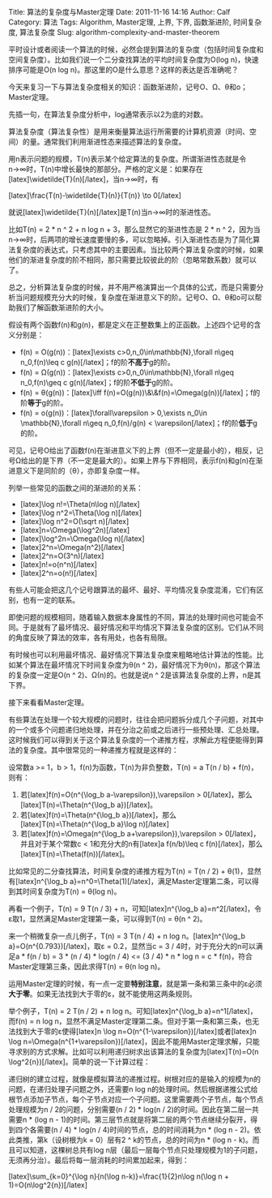 Title: 算法的复杂度与Master定理
Date: 2011-11-16 14:16
Author: Calf
Category: 算法
Tags: Algorithm, Master定理, 上界, 下界, 函数渐进阶, 时间复杂度, 算法复杂度
Slug: algorithm-complexity-and-master-theorem

平时设计或者阅读一个算法的时候，必然会提到算法的复杂度（包括时间复杂度和空间复杂度）。比如我们说一个二分查找算法的平均时间复杂度为O(log
n)，快速排序可能是O(n log
n)。那这里的O是什么意思？这样的表达是否准确呢？

今天来复习一下与算法复杂度相关的知识：函数渐进阶，记号O、Ω、θ和o；Master定理。<!--more-->

先插一句，在算法复杂度分析中，log通常表示以2为底的对数。

算法复杂度（算法复杂性）是用来衡量算法运行所需要的计算机资源（时间、空间）的量。通常我们利用渐进性态来描述算法的复杂度。

用n表示问题的规模，T(n)表示某个给定算法的复杂度。所谓渐进性态就是令n→∞时，T(n)中增长最快的那部分。严格的定义是：如果存在[latex]\\widetilde{T}(n)[/latex]，当n→∞时，有

[latex]\\frac{T(n)-\\widetilde{T}(n)}{T(n)} \\to 0[/latex]

就说[latex]\\widetilde{T}(n)[/latex]是T(n)当n→∞时的渐进性态。

比如T(n) = 2 \* n \^ 2 + n log n + 3，那么显然它的渐进性态是 2 \* n \^
2，因为当n→∞时，后两项的增长速度要慢的多，可以忽略掉。引入渐进性态是为了简化算法复杂度的表达式，只考虑其中的主要因素。当比较两个算法复杂度的时候，如果他们的渐进复杂度的阶不相同，那只需要比较彼此的阶（忽略常数系数）就可以了。

总之，分析算法复杂度的时候，并不用严格演算出一个具体的公式，而是只需要分析当问题规模充分大的时候，复杂度在渐进意义下的阶。记号O、Ω、θ和o可以帮助我们了解函数渐进阶的大小。

假设有两个函数f(n)和g(n)，都是定义在正整数集上的正函数。上述四个记号的含义分别是：

-   f(n) = O(g(n))：[latex]\\exists c\>0,n\_0\\in\\mathbb{N},\\forall
    n\\geq n\_0,f(n)\\leq c g(n)[/latex]；f的阶**不高于**g的阶。
-   f(n) = Ω(g(n))：[latex]\\exists c\>0,n\_0\\in\\mathbb{N},\\forall
    n\\geq n\_0,f(n)\\geq c g(n)[/latex]；f的阶**不低于**g的阶。
-   f(n) = θ(g(n))：[latex]\\iff
    f(n)=O(g(n))\\&\\&f(n)=\\Omega(g(n))[/latex]；f的阶**等于**g的阶。
-   f(n) = o(g(n))：[latex]\\forall\\varepsilon \> 0,\\exists n\_0\\in
    \\mathbb{N},\\forall n\\geq n\_0,f(n)/g(n) \<
    \\varepsilon[/latex]；f的阶**低于**g的阶。

可见，记号O给出了函数f(n)在渐进意义下的上界（但不一定是最小的），相反，记号Ω给出的是下界（不一定是最大的）。如果上界与下界相同，表示f(n)和g(n)在渐进意义下是同阶的（θ），亦即复杂度一样。

列举一些常见的函数之间的渐进阶的关系：

-   [latex]\\log n!=\\Theta(n\\log n)[/latex]
-   [latex]\\log n\^2=\\Theta(\\log n)[/latex]
-   [latex]\\log n\^2=O(\\sqrt n)[/latex]
-   [latex]n=\\Omega(\\log\^2n)[/latex]
-   [latex]\\log\^2n=\\Omega(\\log n)[/latex]
-   [latex]2\^n=\\Omega(n\^2)[/latex]
-   [latex]2\^n=O(3\^n)[/latex]
-   [latex]n!=o(n\^n)[/latex]
-   [latex]2\^n=o(n!)[/latex]

有些人可能会把这几个记号跟算法的最坏、最好、平均情况复杂度混淆，它们有区别，也有一定的联系。

即使问题的规模相同，随着输入数据本身属性的不同，算法的处理时间也可能会不同。于是就有了最坏情况、最好情况和平均情况下算法复杂度的区别。它们从不同的角度反映了算法的效率，各有用处，也各有局限。

有时候也可以利用最坏情况、最好情况下算法复杂度来粗略地估计算法的性能。比如某个算法在最坏情况下时间复杂度为θ(n
\^ 2)，最好情况下为θ(n)，那这个算法的复杂度一定是O(n \^
2)、Ω(n)的。也就是说n \^ 2是该算法复杂度的上界，n是其下界。

接下来看看Master定理。

有些算法在处理一个较大规模的问题时，往往会把问题拆分成几个子问题，对其中的一个或多个问题递归地处理，并在分治之前或之后进行一些预处理、汇总处理。这时候我们可以得到关于这个算法复杂度的一个递推方程，求解此方程便能得到算法的复杂度。其中很常见的一种递推方程就是这样的：

设常数a \>= 1，b \> 1，f(n)为函数，T(n)为非负整数，T(n) = a T(n / b) +
f(n)，则有：

1.  若[latex]f(n)=O(n\^{\\log\_b a-\\varepsilon}),\\varepsilon \>
    0[/latex]，那么[latex]T(n)=\\Theta(n\^{\\log\_b a})[/latex]。
2.  若[latex]f(n)=\\Theta(n\^{\\log\_b
    a})[/latex]，那么[latex]T(n)=\\Theta(n\^{\\log\_b a}\\log n)[/latex]
3.  若[latex]f(n)=\\Omega(n\^{\\log\_b a+\\varepsilon}),\\varepsilon \>
    0[/latex]，并且对于某个常数c \< 1和充分大的n有[latex]a f(n/b)\\leq c
    f(n)[/latex]，那么[latex]T(n)=\\Theta(f(n))[/latex]。

比如常见的二分查找算法，时间复杂度的递推方程为T(n) = T(n / 2) +
θ(1)，显然有[latex]n\^{\\log\_b
a}=n\^0=\\Theta(1)[/latex]，满足Master定理第二条，可以得到其时间复杂度为T(n)
= θ(log n)。

再看一个例子，T(n) = 9 T(n / 3) + n，可知[latex]n\^{\\log\_b
a}=n\^2[/latex]，令ε取1，显然满足Master定理第一条，可以得到T(n) = θ(n \^
2)。

来一个稍微复杂一点儿例子，T(n) = 3 T(n / 4) + n log
n。[latex]n\^{\\log\_b a}=O(n\^{0.793})[/latex]，取ε = 0.2，显然当c = 3
/ 4时，对于充分大的n可以满足a \* f(n / b) = 3 \* (n / 4) \* log(n / 4)
\<= (3 / 4) \* n \* log n = c \*
f(n)，符合Master定理第三条，因此求得T(n) = θ(n log n)。

运用Master定理的时候，有一点一定要**特别注意**，就是第一条和第三条中的ε必须**大于零**。如果无法找到大于零的ε，就不能使用这两条规则。

举个例子，T(n) = 2 T(n / 2) + n log n。可知[latex]n\^{\\log\_b
a}=n\^1[/latex]，而f(n) = n log
n，显然不满足Master定理第二条。但对于第一条和第三条，也无法找到大于零的ε使得[latex]n
\\log n=O(n\^{1-\\varepsilon})[/latex]或者[latex]n \\log
n=\\Omega(n\^{1+\\varepsilon})[/latex]，因此不能用Master定理求解，只能寻求别的方式求解。比如可以利用递归树求出该算法的复杂度为[latex]T(n)=O(n
\\log\^2{n})[/latex]。简单的说一下计算过程：

递归树的建立过程，就像是模拟算法的递推过程。树根对应的是输入的规模为n的问题，在递归处理子问题之外，还需要n
log
n的处理时间。然后根据递推公式给根节点添加子节点，每个子节点对应一个子问题。这里需要两个子节点，每个节点处理规模为n
/ 2的问题，分别需要(n / 2) \* log(n / 2)的时间。因此在第二层一共需要n \*
(log n -
1)的时间。第三层节点就是将第二层的两个节点继续分裂开，得到四个各需要(n /
4) \* log(n / 4)时间的节点，总的时间消耗为n \* (log n -
2)。依此类推，第k（设树根为k = 0）层有2 \^ k的节点，总的时间为n \* (log
n - k)。而且可以知道，这棵树总共有log
n层（最后一层每个节点只处理规模为1的子问题，无须再分治）。最后将每一层消耗的时间累加起来，得到：

[latex]\\sum\_{k=0}\^{\\log n}{n(\\log n-k)}=\\frac{1}{2}n\\log n(\\log
n + 1)=O(n\\log\^2{n})[/latex]
